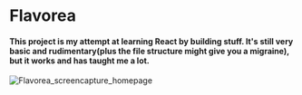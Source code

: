 
# Flavorea

#### This project is my attempt at learning React by building stuff. It's still very basic and rudimentary(plus the file structure might give you a migraine), but it works and has taught me a lot.

![Flavorea_screencapture_homepage](https://github.com/boop-dev/Flavorea/assets/75947876/7a08b313-6c50-4c55-9f06-58bf469c7047)
